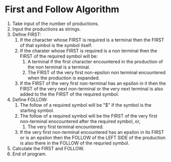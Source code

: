 # First and Follow Algorithm
1. Take input of the number of productions.
2. Input the productions as strings.
3. Define FIRST:
    1. If the character whose FIRST is required is a terminal then the FIRST of that symbol is the symbol itself.
    2. If the charater whose FIRST is required is a non terminal then the FIRST of the required symbol will be: 
        1. A terminal if the first character encountered in the production of the non terminal is a terminal.
        2. The FIRST of the very first non-epsilon non terminal encountered when the production is expanded.
    3. If the FIRST of the very first non-terminal has an epsilon in it then the FIRST of the very next non-terminal or the very next terminal is also added to the the FIRST of the required symbol.
4. Define FOLLOW:
    1. The follow of a required symbol will be "$" if the symbol is the starting symbol.
    2. The follow of a required symbol will be the FIRST of the very first non-terminal enocountered after the required symbol, or,
        1. The very first terminal encountered.
    3. If the very first non-terminal encountered has an epsilon in its FIRST or is an epsilon then the FOLLOW of the LEFT SIDE of the production is also there in the FOLLOW of the requried symbol.
5. Calculate the FIRST and FOLLOW.
6. End of program.
